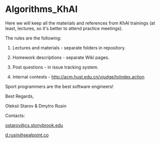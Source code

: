 Algorithms_KhAI
===============

Here we will keep all the materials and references from KhAI trainings
(at least, lectures, so it's better to attend practice meetings).

The rules are the following:

1) Lectures and materials - separate folders in repository.

2) Homework descriptions - separate Wiki pages.

3) Post questions - in issue tracking system.

4) Internal contests - http://acm.hust.edu.cn/vjudge/toIndex.action

Sport programmers are the best software engineers!

Best Regards,

Oleksii Starov & Dmytro Rusin

Contacts:

ostarov@cs.stonybrook.edu

d.rusin@sealpoint.co
